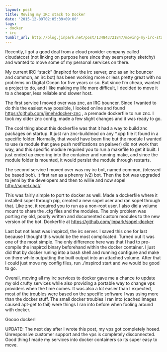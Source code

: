 ```yaml
---
layout: post
title: Moving my IRC stack to Docker
date: '2015-12-09T02:05:39+09:00'
tags:
- docker
- irc
tumblr_url: http://blog.jinpark.net/post/134843721847/moving-my-irc-stack-to-docker
---
```

Recently, I got a good deal from a cloud provider company called cloudatcost (not linking on purpose here since they seem pretty sketchy) and wanted to move some of my personal services on there.

My current IRC “stack” (inspircd for the irc server, znc as an irc bouncer and common, an irc bot) has been working more or less pretty great with no problems on Digital Ocean for five years or so. But since I’m cheap, wanted a project to do, and I like making my life more difficult, I decided to move it to a cheaper, less reliable and slower host.

The first service I moved over was znc, an IRC bouncer. Since I wanted to do this the easiest way possible, I looked online and found https://github.com/jimeh/docker-znc , a premade dockerfile to run znc. I took my older znc config, made a few slight changes and it was ready to go.

The cool thing about this dockerfile was that it had a way to build znc packages on startup. It just ran znc-buildmod on any *.cpp file it found in a specific folder. Normally, that would have been fine but the module I wanted to use (a module that gave push notifications on palaver) did not work that way, and this specific module required you to run a makefile to get it built. I just ended up exec-ing into the container and running make, and since the module folder is mounted, it would persist the module through restarts.

The second service I moved over was my irc bot, named common, (blessed be based bob). It first ran as a phenny (v2) bot. Then the bot was upgraded to jenni by the developers and then to willie and now sopel http://sopel.chat/.

This was fairly simple to port to docker as well. Made a dockerfile where it installed sopel through pip, created a new sopel user and ran sopel through that. Like znc, it required you to run as a non-root user. I also did a volume mount to share the .cfg files and the modules. The only problem was porting my old, poorly written and documented custom modules to the new version of the bot. Dockerfile at https://github.com/jinpark/sopel-docker

Last but not least was inspircd, the irc server. I saved this one for last because I thought this would be the most complicated. Turned out it was one of the most simple. The only difference here was that I had to pre-compile the inspircd binary beforehand within the docker container. I just did that by docker runing into a bash shell and running configure and make on there while outputting the built output into an attached volume. After that I could just move my config files, run ./inspircd start and we would be good to go.

Overall, moving all my irc services to docker gave me a chance to update my old crufty services while also providing a portable way to change vps providers when the time comes. It was also a lot easier than I expected, most of the troubles were based on the specific software I was using more than the docker stuff. The small docker troubles I ran into (cached images caused apt-get to fail) were things I ran into before when fooling around with docker.

Goooo docker!

UPDATE: The next day after I wrote this post, my vps got completely hosed. Unresponsive customer support and the vps is completely disconnected. Good thing I made my services into docker containers so its super easy to move.
